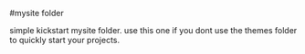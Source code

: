 #mysite folder

simple kickstart mysite folder. use this one if you dont use the themes folder to quickly start your projects.
